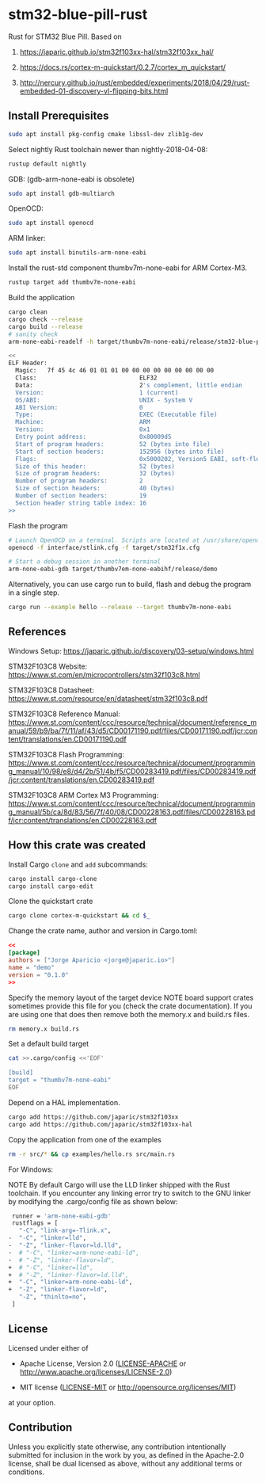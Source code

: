 # stm32-blue-pill-rust

Rust for STM32 Blue Pill. Based on

1. https://japaric.github.io/stm32f103xx-hal/stm32f103xx_hal/

1. https://docs.rs/cortex-m-quickstart/0.2.7/cortex_m_quickstart/

1. http://nercury.github.io/rust/embedded/experiments/2018/04/29/rust-embedded-01-discovery-vl-flipping-bits.html

## Install Prerequisites

```bash
sudo apt install pkg-config cmake libssl-dev zlib1g-dev
```

Select nightly Rust toolchain newer than nightly-2018-04-08:

```bash
rustup default nightly
```

GDB: (gdb-arm-none-eabi is obsolete)

```bash
sudo apt install gdb-multiarch
```

OpenOCD:

```bash
sudo apt install openocd
```

ARM linker:

```bash
sudo apt install binutils-arm-none-eabi
```

Install the rust-std component thumbv7m-none-eabi for ARM Cortex-M3.

```bash
rustup target add thumbv7m-none-eabi
```

Build the application

```bash
cargo clean
cargo check --release
cargo build --release
# sanity check
arm-none-eabi-readelf -h target/thumbv7m-none-eabi/release/stm32-blue-pill-rust

<<
ELF Header:
  Magic:   7f 45 4c 46 01 01 01 00 00 00 00 00 00 00 00 00
  Class:                             ELF32
  Data:                              2's complement, little endian
  Version:                           1 (current)
  OS/ABI:                            UNIX - System V
  ABI Version:                       0
  Type:                              EXEC (Executable file)
  Machine:                           ARM
  Version:                           0x1
  Entry point address:               0x80009d5
  Start of program headers:          52 (bytes into file)
  Start of section headers:          152956 (bytes into file)
  Flags:                             0x5000202, Version5 EABI, soft-float ABI, <unknown>
  Size of this header:               52 (bytes)
  Size of program headers:           32 (bytes)
  Number of program headers:         2
  Size of section headers:           40 (bytes)
  Number of section headers:         19
  Section header string table index: 16
>>
```

Flash the program

```bash
# Launch OpenOCD on a terminal. Scripts are located at /usr/share/openocd/scripts
openocd -f interface/stlink.cfg -f target/stm32f1x.cfg

# Start a debug session in another terminal
arm-none-eabi-gdb target/thumbv7em-none-eabihf/release/demo
```

Alternatively, you can use cargo run to build, flash and debug the program in a single step.

```bash
cargo run --example hello --release --target thumbv7m-none-eabi

```

## References

Windows Setup: https://japaric.github.io/discovery/03-setup/windows.html

STM32F103C8 Website: https://www.st.com/en/microcontrollers/stm32f103c8.html

STM32F103C8 Datasheet: https://www.st.com/resource/en/datasheet/stm32f103c8.pdf

STM32F103C8 Reference Manual: https://www.st.com/content/ccc/resource/technical/document/reference_manual/59/b9/ba/7f/11/af/43/d5/CD00171190.pdf/files/CD00171190.pdf/jcr:content/translations/en.CD00171190.pdf

STM32F103C8 Flash Programming: https://www.st.com/content/ccc/resource/technical/document/programming_manual/10/98/e8/d4/2b/51/4b/f5/CD00283419.pdf/files/CD00283419.pdf/jcr:content/translations/en.CD00283419.pdf

STM32F103C8 ARM Cortex M3 Programming: https://www.st.com/content/ccc/resource/technical/document/programming_manual/5b/ca/8d/83/56/7f/40/08/CD00228163.pdf/files/CD00228163.pdf/jcr:content/translations/en.CD00228163.pdf

## How this crate was created

Install Cargo `clone` and `add` subcommands:

```bash
cargo install cargo-clone
cargo install cargo-edit
```

Clone the quickstart crate

```bash
cargo clone cortex-m-quickstart && cd $_
```

Change the crate name, author and version in Cargo.toml:

```toml
<<
[package]
authors = ["Jorge Aparicio <jorge@japaric.io>"]
name = "demo"
version = "0.1.0"
>>
```

Specify the memory layout of the target device
NOTE board support crates sometimes provide this file for you (check the crate documentation). If you are using one that does then remove both the memory.x and build.rs files.

```bash
rm memory.x build.rs
```

Set a default build target

```bash
cat >>.cargo/config <<'EOF'

[build]
target = "thumbv7m-none-eabi"
EOF
```

Depend on a HAL implementation.

```bash
cargo add https://github.com/japaric/stm32f103xx
cargo add https://github.com/japaric/stm32f103xx-hal
```

Copy the application from one of the examples

```bash
rm -r src/* && cp examples/hello.rs src/main.rs
```

For Windows:

NOTE By default Cargo will use the LLD linker shipped with the Rust toolchain. If you encounter any linking error try to switch to the GNU linker by modifying the .cargo/config file as shown below:

```bash
 runner = 'arm-none-eabi-gdb'
 rustflags = [
   "-C", "link-arg=-Tlink.x",
-  "-C", "linker=lld",
-  "-Z", "linker-flavor=ld.lld",
-  # "-C", "linker=arm-none-eabi-ld",
-  # "-Z", "linker-flavor=ld",
+  # "-C", "linker=lld",
+  # "-Z", "linker-flavor=ld.lld",
+  "-C", "linker=arm-none-eabi-ld",
+  "-Z", "linker-flavor=ld",
   "-Z", "thinlto=no",
 ]
```

## License

Licensed under either of

- Apache License, Version 2.0 ([LICENSE-APACHE](LICENSE-APACHE) or
  http://www.apache.org/licenses/LICENSE-2.0)

- MIT license ([LICENSE-MIT](LICENSE-MIT) or http://opensource.org/licenses/MIT)

at your option.

## Contribution

Unless you explicitly state otherwise, any contribution intentionally submitted
for inclusion in the work by you, as defined in the Apache-2.0 license, shall be
dual licensed as above, without any additional terms or conditions.
